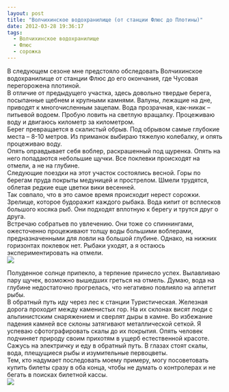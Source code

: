 ```yaml
---
layout: post
title: "Волчихинское водохранилище (от станции Флюс до Плотины)"
date: 2012-03-28 19:36:17
tags:
  - Волчихинское водохранилище
  - Флюс
  - сорожка
---
```

В следующем сезоне мне предстояло обследовать Волчихинское водохранилище
от станции Флюс до его окончания, где Чусовая перегорожена плотиной.   
В отличие от предыдущего участка, здесь довольно твердые берега,
посыпанные щебнем и крупными камнями. Валуны, лежащие на дне, приводят к
многочисленным зацепам. Вода прозрачная, как-никак – питьевой водоем.
Пробую ловить на светлую вращалку. Процеживаю воду и двигаюсь километр
за километром.  
Берег превращается в скалистый обрыв. Под обрывом самые глубокие места –
8-10 метров. Из приманок выбираю тяжелую колебалку, и опять процеживаю
воду.  
Опять оправдывает себя воблер, раскрашенный под щуренка. Опять на него
попадаются небольшие щучки. Все поклевки происходят на отмели, а не на
глубине.  
Следующие поездки на этот участок состоялись весной. Горы по берегам
пруда покрыты медуницей и прострелом. Шмели трудятся, облетая редкие еще
цветки вики весенней.  
Так совпало, что в это самое время происходит нерест сорожки. Зрелище,
которое будоражит каждого рыбака. Вода кипит от всплесков большого
косяка рыб. Они подходят вплотную к берегу и трутся друг о друга.  
Встречаю собратьев по увлечению. Они тоже со спиннингами, ожесточенно
процеживают толщу воды большими воблерами, предназначенными для ловли на
большой глубине. Однако, на нижних горизонтах поклевок нет. Рыбаки
уходят, а я остаюсь экспериментировать на отмели.   
![](http://fishingguru.ru/uploads/images/00/00/01/2012/03/28/72bbeb.jpg)

Полуденное солнце припекло, а терпение принесло успех. Вылавливаю пару
щучек, возможно вышедших греться на отмель. Думаю, вода на глубине
недостаточно прогрелась, что негативно повлияло на аппетит рыбы.  
В обратный путь иду через лес к станции Туристическая. Железная дорога
проходит между каменистых гор. На их склонах висят люди с альпинистским
снаряжением и сверлят дыры в камне. Во избежание падения камней все
склоны затягивают металлической сеткой. Я успеваю сфотографировать скалы
до их покрытия. Опять человек подчиняет природу своим прихотям в ущерб
естественной красоте.  
Сажусь на электричку и еду в обратный путь. В глазах стоят скалы, вода,
плещущиеся рыбы и изумительные первоцветы.  
Тем, кто надумает последовать моему примеру, могу посоветовать купить
билеты сразу в оба конца, чтобы не думать о контролерах и не бегать в
поисках билетной кассы.  
![](http://fishingguru.ru/uploads/images/00/00/01/2012/03/28/ec97e3.jpg)

